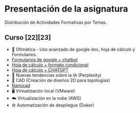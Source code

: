 # Presentación de la asignatura
Distribución de Actividades Formativas por Temas. 

## Curso [22][23]
* 📎 Ofimática - Uso avanzado de google doc, hoja de cálculo y Formularios.
* [Formularios de google + chatbot](https://github.com/calles/GII_TIC/tree/main/temario/Ofim%C3%A1tica/Google%20formularios)
* [Hoja de cálculo + formato condicional](https://github.com/calles/GII_TIC/tree/main/temario/Ofim%C3%A1tica/Google%20hoja%20de%20c%C3%A1lculo/Formato%20condicional)
* [Hoja de cálculo + CHATGPT](https://github.com/calles/GII_TIC/tree/main/temario/Ofim%C3%A1tica/Google%20hoja%20de%20c%C3%A1lculo/CHATGPT)
* 🤖 Nuevas tendencias sobre la IA (Perplexity)
* 📜 CAD (Creación de diseños 2D para topologías)
* [Nanocad](https://github.com/calles/GII_TIC/tree/main/temario/CAD)
* 🖥️ Virtualización local (VMware)
* ☁️ Virtualización en la nube (AWS)
* ⚙️ Automatización de despliegue (Doker)






